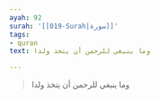 ```yaml
---
ayah: 92
surah: '[[019-Surah|سورة]]'
tags:
- quran
text: وما ينبغي للرحمن أن يتخذ ولدا

---
```

> وما ينبغي للرحمن أن يتخذ ولدا
